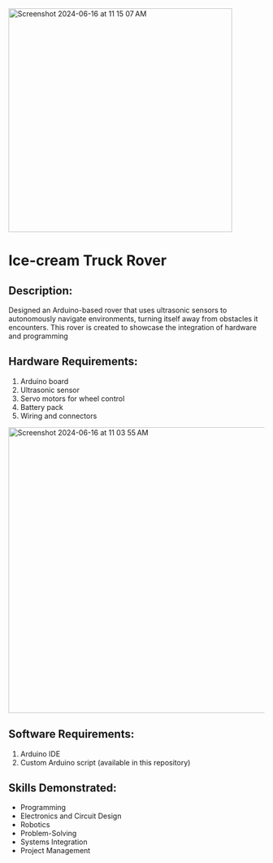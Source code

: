 <img width="440" alt="Screenshot 2024-06-16 at 11 15 07 AM" src="https://github.com/qudsiasultana/icecream-rover/assets/156488419/2d124198-0363-4165-b64f-9a42f8657b62">

# Ice-cream Truck Rover

## Description: 
Designed an Arduino-based rover that uses ultrasonic sensors to autonomously navigate environments, turning itself away from obstacles it encounters. This rover is created to showcase the integration of hardware and programming

## Hardware Requirements:
1. Arduino board
2. Ultrasonic sensor
3. Servo motors for wheel control
4. Battery pack
5. Wiring and connectors

<img width="562" alt="Screenshot 2024-06-16 at 11 03 55 AM" src="https://github.com/qudsiasultana/icecream-rover/assets/156488419/fc9a71f5-a1db-44bd-accb-1a7936721b72">


## Software Requirements:
1. Arduino IDE
2. Custom Arduino script (available in this repository)

## Skills Demonstrated:
- Programming
- Electronics and Circuit Design
- Robotics
- Problem-Solving
- Systems Integration
- Project Management
